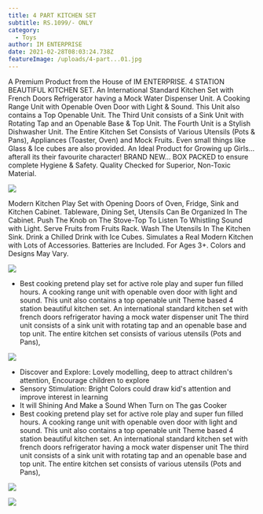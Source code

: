 ```yaml
---
title: 4 PART KITCHEN SET
subtitle: RS.1099/- ONLY
category:
  - Toys
author: IM ENTERPRISE
date: 2021-02-28T08:03:24.738Z
featureImage: /uploads/4-part...01.jpg
---
```

A Premium Product from the House of IM ENTERPRISE.  4 STATION BEAUTIFUL KITCHEN SET. An International Standard Kitchen Set with French Doors Refrigerator having a Mock Water Dispenser Unit. A Cooking Range Unit with Openable Oven Door with Light & Sound. This Unit also contains a Top Openable Unit. The Third Unit consists of a Sink Unit with Rotating Tap and an Openable Base & Top Unit. The Fourth Unit is a Stylish Dishwasher Unit. The Entire Kitchen Set Consists of Various Utensils (Pots & Pans), Appliances (Toaster, Oven) and Mock Fruits. Even small things like Glass & Ice cubes are also provided. An Ideal Product for Growing up Girls... afterall its their favourite character! BRAND NEW... BOX PACKED to ensure complete Hygiene & Safety. Quality Checked for Superior, Non-Toxic Material.

![](/uploads/4-part...01.jpg)



Modern Kitchen Play Set with Opening Doors of Oven, Fridge, Sink and Kitchen Cabinet. Tableware, Dining Set, Utensils Can Be Organized In The Cabinet. Push The Knob on The Stove-Top To Listen To Whistling Sound with Light. Serve Fruits from Fruits Rack. Wash The Utensils In The Kitchen Sink. Drink a Chilled Drink with Ice Cubes. Simulates a Real Modern Kitchen with Lots of Accessories. Batteries are Included. For Ages 3+. Colors and Designs May Vary.



![](/uploads/4-part...03.jpg)

* Best cooking pretend play set for active role play and super fun filled hours. A cooking range unit with openable oven door with light and sound. This unit also contains a top openable unit Theme based 4 station beautiful kitchen set. An international standard kitchen set with french doors refrigerator having a mock water dispenser unit The third unit consists of a sink unit with rotating tap and an openable base and top unit. The entire kitchen set consists of various utensils (Pots and Pans),

![](/uploads/4-part...04.jpg)

* Discover and Explore: Lovely modelling, deep to attract children's attention, Encourage children to explore
* Sensory Stimulation: Bright Colors could draw kid's attention and improve interest in learning
* It will Shining And Make a Sound When Turn on The gas Cooker
* Best cooking pretend play set for active role play and super fun filled hours. A cooking range unit with openable oven door with light and sound. This unit also contains a top openable unit Theme based 4 station beautiful kitchen set. An international standard kitchen set with french doors refrigerator having a mock water dispenser unit The third unit consists of a sink unit with rotating tap and an openable base and top unit. The entire kitchen set consists of various utensils (Pots and Pans),

![](/uploads/4-part...07.jpg)

![](/uploads/4-part...06.jpg)